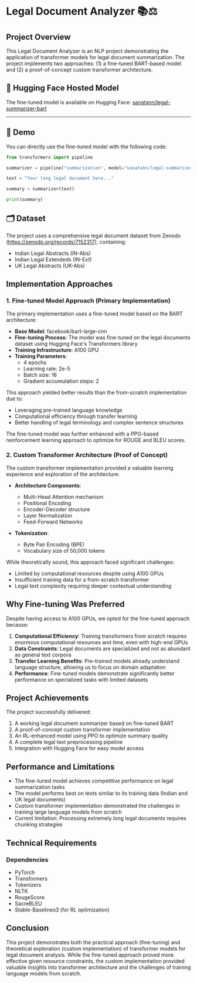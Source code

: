 # Legal Document Analyzer 📚⚖️

## Project Overview
This Legal Document Analyzer is an NLP project demonstrating the application of transformer models for legal document summarization. The project implements two approaches: (1) a fine-tuned BART-based model and (2) a proof-of-concept custom transformer architecture.

## 🤗 Hugging Face Hosted Model

The fine-tuned model is available on Hugging Face: [sanatann/legal-summarizer-bart](https://huggingface.co/sanatann/legal-summarizer-bart)

---

## 🚀 Demo

You can directly use the fine-tuned model with the following code:

```python
from transformers import pipeline

summarizer = pipeline("summarization", model="sanatann/legal-summarizer-bart")

text = "Your long legal document here..."

summary = summarizer(text)

print(summary)
```

## 🗂️ Dataset
The project uses a comprehensive legal document dataset from Zenodo (https://zenodo.org/records/7152317), containing:

- Indian Legal Abstracts (IN-Abs)
- Indian Legal Extendeds (IN-Ext)
- UK Legal Abstracts (UK-Abs)

## Implementation Approaches

### 1. Fine-tuned Model Approach (Primary Implementation)

The primary implementation uses a fine-tuned model based on the BART architecture:

- **Base Model**: facebook/bart-large-cnn
- **Fine-tuning Process**: The model was fine-tuned on the legal documents dataset using Hugging Face's Transformers library
- **Training Infrastructure**: A100 GPU
- **Training Parameters**: 
  - 4 epochs
  - Learning rate: 2e-5
  - Batch size: 16
  - Gradient accumulation steps: 2

This approach yielded better results than the from-scratch implementation due to:
- Leveraging pre-trained language knowledge
- Computational efficiency through transfer learning
- Better handling of legal terminology and complex sentence structures

The fine-tuned model was further enhanced with a PPO-based reinforcement learning approach to optimize for ROUGE and BLEU scores.

### 2. Custom Transformer Architecture (Proof of Concept)

The custom transformer implementation provided a valuable learning experience and exploration of the architecture:

- **Architecture Components**:
  - Multi-Head Attention mechanism
  - Positional Encoding
  - Encoder-Decoder structure
  - Layer Normalization
  - Feed-Forward Networks

- **Tokenization**:
  - Byte Pair Encoding (BPE)
  - Vocabulary size of 50,000 tokens

While theoretically sound, this approach faced significant challenges:
- Limited by computational resources despite using A100 GPUs
- Insufficient training data for a from-scratch transformer
- Legal text complexity requiring deeper contextual understanding

## Why Fine-tuning Was Preferred

Despite having access to A100 GPUs, we opted for the fine-tuned approach because:

1. **Computational Efficiency**: Training transformers from scratch requires enormous computational resources and time, even with high-end GPUs
2. **Data Constraints**: Legal documents are specialized and not as abundant as general text corpora
3. **Transfer Learning Benefits**: Pre-trained models already understand language structure, allowing us to focus on domain adaptation
4. **Performance**: Fine-tuned models demonstrate significantly better performance on specialized tasks with limited datasets

## Project Achievements

The project successfully delivered:

1. A working legal document summarizer based on fine-tuned BART
2. A proof-of-concept custom transformer implementation
3. An RL-enhanced model using PPO to optimize summary quality
4. A complete legal text preprocessing pipeline
5. Integration with Hugging Face for easy model access

## Performance and Limitations

- The fine-tuned model achieves competitive performance on legal summarization tasks
- The model performs best on texts similar to its training data (Indian and UK legal documents)
- Custom transformer implementation demonstrated the challenges in training large language models from scratch
- Current limitation: Processing extremely long legal documents requires chunking strategies


## Technical Requirements

### Dependencies

- PyTorch
- Transformers
- Tokenizers
- NLTK
- RougeScore
- SacreBLEU
- Stable-Baselines3 (for RL optimization)

## Conclusion

This project demonstrates both the practical approach (fine-tuning) and theoretical exploration (custom implementation) of transformer models for legal document analysis. While the fine-tuned approach proved more effective given resource constraints, the custom implementation provided valuable insights into transformer architecture and the challenges of training language models from scratch.
